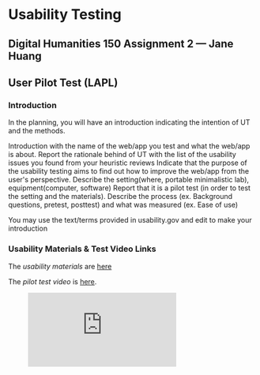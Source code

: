 # Usability Testing
## Digital Humanities 150 Assignment 2 — Jane Huang

## User Pilot Test (LAPL)

### Introduction
In the planning, you will have an introduction indicating the intention of UT and the methods.

Introduction with the name of the web/app you test and what the web/app is about. 
Report the rationale behind of UT with the list of the usability issues you found from your heuristic reviews
Indicate that the purpose of the usability testing aims to find out how to improve the web/app from the user's perspective.
Describe the setting(where, portable minimalistic lab), equipment(computer, software)
Report that it is a pilot test (in order to test the setting and the materials).
Describe the process (ex. Background questions, pretest, posttest) and what was measured (ex. Ease of use)

You may use the text/terms provided in usability.gov and edit to make your introduction



### Usability Materials & Test Video Links

The *usability materials* are [here](https://docs.google.com/forms/d/e/1FAIpQLSfvUDT5Am-_A0NwZDWrOSMNd_qYy7Tg1Z5Myd7dTsxWeyIXnA/viewform?usp=sf_link)

The *pilot test video* is [here](https://drive.google.com/file/d/1GOgWDxs-6jU4_bp-OnsAIfOMeuzTvr50/view?usp=sharing).

<!-- blank line -->
<figure class="video_container">
  <iframe src="https://drive.google.com/file/d/1GOgWDxs-6jU4_bp-OnsAIfOMeuzTvr50/view?usp=sharing" frameborder="0" allowfullscreen="true"> </iframe>
</figure>
<!-- blank line →>


### Reflection

Write a short paragraph about:
what you learned during the pilot test, 
what went well and what went not so well 
how you want to improve your UT in the future

